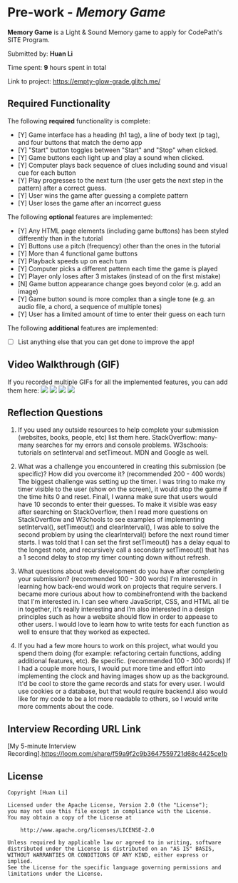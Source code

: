 # Pre-work - *Memory Game*

**Memory Game** is a Light & Sound Memory game to apply for CodePath's SITE Program. 

Submitted by: **Huan Li**

Time spent: **9** hours spent in total

Link to project: https://empty-glow-grade.glitch.me/

## Required Functionality

The following **required** functionality is complete:

* [Y] Game interface has a heading (h1 tag), a line of body text (p tag), and four buttons that match the demo app
* [Y] "Start" button toggles between "Start" and "Stop" when clicked. 
* [Y] Game buttons each light up and play a sound when clicked. 
* [Y] Computer plays back sequence of clues including sound and visual cue for each button
* [Y] Play progresses to the next turn (the user gets the next step in the pattern) after a correct guess. 
* [Y] User wins the game after guessing a complete pattern
* [Y] User loses the game after an incorrect guess

The following **optional** features are implemented:

* [Y] Any HTML page elements (including game buttons) has been styled differently than in the tutorial
* [Y] Buttons use a pitch (frequency) other than the ones in the tutorial
* [Y] More than 4 functional game buttons
* [Y] Playback speeds up on each turn
* [Y] Computer picks a different pattern each time the game is played
* [Y] Player only loses after 3 mistakes (instead of on the first mistake)
* [N] Game button appearance change goes beyond color (e.g. add an image)
* [Y] Game button sound is more complex than a single tone (e.g. an audio file, a chord, a sequence of multiple tones)
* [Y] User has a limited amount of time to enter their guess on each turn

The following **additional** features are implemented:

- [ ] List anything else that you can get done to improve the app!

## Video Walkthrough (GIF)

If you recorded multiple GIFs for all the implemented features, you can add them here:
![](https://i.imgur.com/vzYIVOK.gif)
![](gif2-link-here)
![](gif3-link-here)
![](gif4-link-here)

## Reflection Questions
1. If you used any outside resources to help complete your submission (websites, books, people, etc) list them here. 
StackOverflow: many-many searches for my errors and console problems. W3schools: tutorials on setInterval and setTimeout. 
MDN and Google as well.

2. What was a challenge you encountered in creating this submission (be specific)? How did you overcome it? (recommended 200 - 400 words) 
The biggest challenge was setting up the timer. I was tring to make my timer visible to the user (show on the screen), it would stop the game if the time hits 0 and reset. Finall, I wanna make sure that users would have 10 seconds to enter their guesses. To make it visible was easy after searching on StackOverflow, then I read more questions on StackOverflow and W3chools to see examples of implementing setInterval(), setTimeout() and clearInterval(), I was able to solve the second problem by using the clearInterval() before the next round timer starts. I was told that I can set the first setTimeout() has a delay equal to the longest note, and recursively call a secondary setTimeout() that has a 1 second delay to stop my timer counting down without refresh.


3. What questions about web development do you have after completing your submission? (recommended 100 - 300 words) 
I'm interested in learning how back-end would work on projects that require servers. I became more curious about how to combinefrontend with the backend that I'm interested in. I can see where JavaScript, CSS, and HTML all tie in together, it's really interesting and I’m also interested in a design principles such as how a website should flow in order to appease to other users. I would love to learn how to write tests for each function as well to ensure that they worked as expected.

4. If you had a few more hours to work on this project, what would you spend them doing (for example: refactoring certain functions, adding additional features, etc). Be specific. (recommended 100 - 300 words) 
 If I had a couple more hours, I would put more time and effort into implementing the clock and having images show up as the background. It'd be cool to store the game records and stats for every user. I would use cookies or a database, but that would require backend.I also would like for my code to be a lot more readable to others, so I would write more comments about the code.



## Interview Recording URL Link

[My 5-minute Interview Recording].https://loom.com/share/f59a9f2c9b3647559721d68c4425ce1b


## License

    Copyright [Huan Li]

    Licensed under the Apache License, Version 2.0 (the "License");
    you may not use this file except in compliance with the License.
    You may obtain a copy of the License at

        http://www.apache.org/licenses/LICENSE-2.0

    Unless required by applicable law or agreed to in writing, software
    distributed under the License is distributed on an "AS IS" BASIS,
    WITHOUT WARRANTIES OR CONDITIONS OF ANY KIND, either express or implied.
    See the License for the specific language governing permissions and
    limitations under the License.

